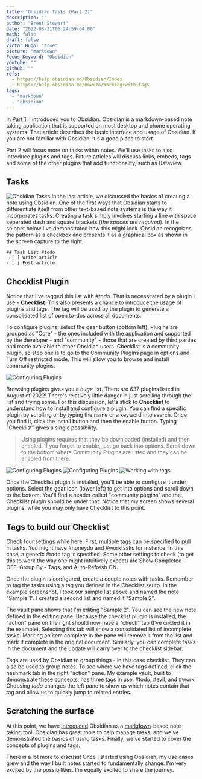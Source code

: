 ```yaml
---
title: "Obsidian Tasks (Part 2)"
description: ""
author: "Brent Stewart"
date: "2022-08-31T06:24:59-04:00"
math: false
draft: false
Victor_Hugo: "true"
picture: "markdown"
Focus_Keyword: "Obsidian"
youtube: ""
github: ""
refs:
  - https://help.obsidian.md/Obsidian/Index
  - https://help.obsidian.md/How+to/Working+with+tags
tags:
  - "markdown"
  - "obsidian"
---
```


In [Part 1](/posts/220829_obsidian_intro), I introduced you to Obsidian.  Obsidian is a markdown-based note taking application that is supported on most desktop and phone operating systems.  That article describes the basic interface and usage of Obsidian.  If you are not familiar with Obsidian, it's a good place to start.  

Part 2 will focus more on tasks within notes.  We'll use tasks to also introduce plugins and tags.   Future articles will discuss links, embeds, tags and some of the other plugins that add functionality, such as Dataview.

## Tasks
![Obsidian Tasks](/220831_Obsidian_Tasks.png#floatright)
In the last article, we discussed the basics of creating a note using Obsidian.  One of the first ways that Obsidian starts to differentiate itself from other text-based note systems is the way it incorporates tasks.  Creating a task simply involves starting a line with space seperated dash and square brackets (_the spaces are required_).  In the snippet below I've demonstrated how this might look.  Obsidian recognizes the pattern as a checkbox and presents it as a graphical box as shown in the screen capture to the right.

```
## Task List #todo
- [ ] Write article
- [ ] Post article
```

## Checklist Plugin
Notice that I've tagged this list with _#todo_.  That is necessitated by a plugin I use - __Checklist__.  This also presents a chance to introduce the usage of plugins and tags.  The tag will be used by the plugin to generate a consolidated list of open to-dos across all documents.

To configure plugins, select the gear button (bottom left).  Plugins are grouped as "Core" - the ones included with the application and supported by the developer - and "community" - those that are created by third parties and made available to other Obsidian users.  Checklist is a community plugin, so step one is to go to the Community Plugins page in options and Turn Off restricted mode.  This will allow you to browse and install community plugins.

![Configuring Plugins](/220831_Obsidian_Plugins.png#floatsmallright)

Browsing plugins gives you a _huge_ list.  There are 637 plugins listed in August of 2022!  There's relatively little danger in just scrolling through the list and trying some.  For this discussion, let's stick to __Checklist__ to understand how to install and configure a plugin.  You can find a specific plugin by scrolling or by typing the name or a keyword into search. Once you find it, click the install button and then the enable button.  Typing "Checklist" gives a single possibility.

> Using plugins requires that they be downloaded (installed) and then enabled.  If you forget to enable, just go back into options.  Scroll down to the bottom where Community Plugins are listed and they can be enabled from there.

![Configuring Plugins](/220831_Obsidian_Checklist.png#floatleft)
![Configuring Plugins](/220831_Obsidian_Tasklist.png#floatleft)
![Working with tags](/220831_Obsidian_Tags.png#floatleft)

Once the Checklist plugin is installed, you'll be able to configure it under options.  Select the gear icon (lower left) to get into options and scroll down to the bottom.  You'll find a header called "community plugins" and the Checklist plugin should be under that.  Notice that my screen shows several plugins, while you may only have Checklist to this point.

## Tags to build our Checklist

Check four settings while here.  First, multiple tags can be specified to pull in tasks.  You might have #honeydo and #worktasks for instance.  In this case, a generic #todo tag is specified.  Some other settings to check (to get this to work the way one might intuitively expect) are Show Completed - OFF, Group By - Tags, and Auto-Refresh ON.

Once the plugin is configured, create a couple notes with tasks.  Remember to tag the tasks using a tag you defined in the Checklist seutp.  In the example screenshot, I took our sample list above and named the note "Sample 1".  I created a second list and named it "Sample 2".

The vault pane shows that I'm editing "Sample 2".  You can see the new note defined in the editing pane.  Because the checklist plugin is installed, the "action" pane on the right should now have a "check" tab (I've circled it in the example). Selecting this tab will show a consolidated list of incomplete tasks.  Marking an item complete in the pane will remove it from the list and mark it complete in the original document.  Similarly, you can complete tasks in the document and the update will carry over to the checklist sidebar. 

Tags are used by Obsidian to group things - in this case checklist.  They can also be used to group notes.  To see where we have tags defined, click the hashmark tab in the right "action" pane.  My example vault, built to demonstrate these concepts, has three tags in use: #todo, #evil, and #work.
Choosing _todo_ changes the left pane to show us which notes contain that tag and allow us to quickly jump to related entries.

## Scratching the surface

At this point, we have [introduced](/posts/220829_obsidian_intro) Obsidian as a [markdown](/posts/210424_hugo_markdown_cheatsheet)-based note taking tool. Obsidian has great tools to help manage tasks, and we've demonstrated the basics of using tasks.  Finally, we've started to cover the concepts of plugins and tags.

There is a lot more to discuss!  Once I started using Obsidian, my use cases grew and the way I built notes started to fundamentally change.  I'm very excited by the possibilities.  I'm equally excited to share the journey.  